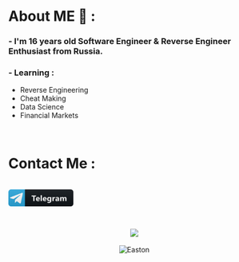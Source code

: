 # About ME 💬 :

### - I'm 16 years old Software Engineer & Reverse Engineer Enthusiast from Russia.

### - Learning :

- Reverse Engineering
- Cheat Making
- Data Science
- Financial Markets

</br>

# Contact Me :

<p>
 </br>
 <a href="https://t.me/Easton21">
   <img align="left" alt="Telegram" width="130" hight="100" src="https://github.com/Eastonn/Eastonn/blob/master/assets/icons/telegram.png" />
 </a>
</p>

</br>
</br>
</br>

<p align="center" >  
<img  src="https://github-readme-streak-stats.herokuapp.com/?user=eastonn&theme=highcontrast"/>
</p>
<p align="center"> <img src="https://komarev.com/ghpvc/?username=eastonn&label=%E2%9D%A4%EF%B8%8F&color=000000&style=flat" alt="Easton" /> </p>
